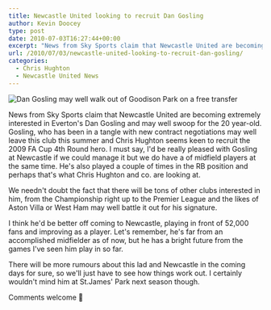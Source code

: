 ```yaml
---
title: Newcastle United looking to recruit Dan Gosling
author: Kevin Doocey
type: post
date: 2010-07-03T16:27:44+00:00
excerpt: "News from Sky Sports claim that Newcastle United are becoming extremely interested in Everton's Dan Gosling and may well swoop for the 20 year-old. Gosling, who has been in a tangle with new contract negotiations may well leave this club this summer and.."
url: /2010/07/03/newcastle-united-looking-to-recruit-dan-gosling/
categories:
  - Chris Hughton
  - Newcastle United News
---
```


![Dan Gosling may well walk out of Goodison Park on a free transfer](https://static.guim.co.uk/sys-images/Sport/Pix/pictures/2009/5/26/1243356544521/Dan-Gosling-001.jpg)

News from Sky Sports claim that Newcastle United are becoming extremely interested in Everton's Dan Gosling and may well swoop for the 20 year-old. Gosling, who has been in a tangle with new contract negotiations may well leave this club this summer and Chris Hughton seems keen to recruit the 2009 FA Cup 4th Round hero. I must say, I'd be really pleased with Gosling at  Newcastle if we could manage it but we do have a of midfield players at the same time. He's also played a couple of times in the RB position and perhaps that's what Chris Hughton and co. are looking at.

We needn't doubt the fact that there will be tons of other clubs interested in him, from the Championship right up to the Premier League and the likes of Aston Villa or West Ham may well battle it out for his signature.

I think he'd be better off coming to Newcastle, playing in front of 52,000 fans and improving as a player. Let's remember, he's far from an accomplished midfielder as of now, but he has a bright future from the games I've seen him play in so far.

There will be more rumours about this lad and Newcastle in the coming days for sure, so we'll just have to see how things work out. I certainly wouldn't mind him at St.James' Park next season though.

Comments welcome 🙂
